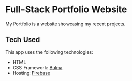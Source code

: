 # Full-Stack Portfolio Website

My Portfolio is a website showcasing my recent projects.

## Tech Used

This app uses the following technologies:

* HTML
* CSS Framework: [Bulma](https://www.npmjs.com/package/react-bulma-components)
* Hosting: [Firebase](https://firebase.google.com/)
